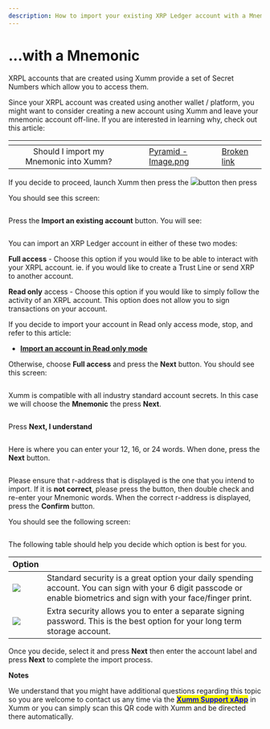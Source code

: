 ```yaml
---
description: How to import your existing XRP Ledger account with a Mnemonic
---
```


# ...with a Mnemonic

XRPL accounts that are created using Xumm provide a set of Secret Numbers which allow you to access them.

Since your XRPL account was created using another wallet / platform, you might want to consider creating a new account using Xumm and leave your mnemonic account off-line.  If you are interested in learning why, check out this article:

<table data-view="cards"><thead><tr><th align="center"></th><th data-hidden></th><th data-hidden></th><th data-hidden data-card-cover data-type="files"></th><th data-hidden data-card-target data-type="content-ref"></th></tr></thead><tbody><tr><td align="center">Should I import my Mnemonic into Xumm?</td><td></td><td></td><td><a href="../../.gitbook/assets/Pyramid - Image.png">Pyramid - Image.png</a></td><td><a href="broken-reference">Broken link</a></td></tr></tbody></table>

&#x20;

If you decide to proceed, launch Xumm then press the ![](<../../.gitbook/assets/image (4) (2).png>)button then press <img src="../../.gitbook/assets/image (3) (3).png" alt="" data-size="line">&#x20;

You should see this screen:

<figure><img src="../../.gitbook/assets/Add an account screen.png" alt=""><figcaption></figcaption></figure>

Press the **Import an existing account** button. You will see:

<figure><img src="../../.gitbook/assets/Account type.png" alt=""><figcaption></figcaption></figure>

You can import an XRP Ledger account in either of these two modes:

**Full access** - Choose this option if you would like to be able to interact with your XRPL account. ie. if you would like to create a Trust Line or send XRP to another account.

**Read only** access - Choose this option if you would like to simply follow the activity of an XRPL account. This option does not allow you to sign transactions on your account.&#x20;

If you decide to import your account in Read only access mode, stop, and refer to this article:

* [**Import an account in Read only mode**](...in-read-only-mode.md)

Otherwise, choose **Full access** and press the **Next** button. You should see this screen:

<figure><img src="../../.gitbook/assets/Mnemonic -1.png" alt=""><figcaption></figcaption></figure>

Xumm is compatible with all industry standard account secrets. In this case we will choose the **Mnemonic** the press **Next**.

<figure><img src="../../.gitbook/assets/Import - Mnemonic - 1.png" alt=""><figcaption></figcaption></figure>

Press **Next, I understand**

<figure><img src="../../.gitbook/assets/Import - Mnemonic - 2.png" alt=""><figcaption></figcaption></figure>

Here is where you can enter your 12, 16, or 24 words. When done, press the **Next** button.

<figure><img src="../../.gitbook/assets/Public Address - 2.png" alt=""><figcaption></figcaption></figure>

Please ensure that r-address that is displayed is the one that you intend to import. If it is **not correct**, please press the <img src="../../.gitbook/assets/image (7) (2).png" alt="" data-size="line">button, then double check and re-enter your Mnemonic words. When the correct r-address is displayed, press the **Confirm** button.

You should see the following screen:

<figure><img src="../../.gitbook/assets/Install - Extra Security screen.png" alt=""><figcaption></figcaption></figure>

The following table should help you decide which option is best for you.

| Option                                                 |                                                                                                                                                                     |
| ------------------------------------------------------ | ------------------------------------------------------------------------------------------------------------------------------------------------------------------- |
| ![](<../../.gitbook/assets/image (1) (2) (3).png>)     | Standard security is a great option your daily spending account. You can sign with your 6 digit passcode or enable biometrics and sign with your face/finger print. |
| ![](<../../.gitbook/assets/image (3) (1) (2) (2).png>) | Extra security allows you to enter a separate signing password. This is the best option for your long term storage account.                                         |

Once you decide, select it and press **Next** then enter the account label and press **Next** to complete the import process.



**Notes**

We understand that you might have additional questions regarding this topic so you are welcome to contact us any time via the [<mark style="color:blue;">**Xumm Support xApp**</mark>](https://xumm.app/detect/xapp:xumm.support?ref=helpcenter) in Xumm or you can simply scan this QR code with Xumm and be directed there automatically.

<figure><img src="../../.gitbook/assets/Support banner Xumm.png" alt=""><figcaption></figcaption></figure>
